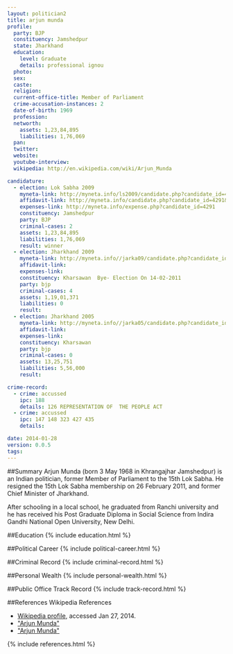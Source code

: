 ```yaml
---
layout: politician2
title: arjun munda
profile: 
  party: BJP
  constituency: Jamshedpur
  state: Jharkhand
  education: 
    level: Graduate
    details: professional ignou
  photo: 
  sex: 
  caste: 
  religion: 
  current-office-title: Member of Parliament
  crime-accusation-instances: 2
  date-of-birth: 1969
  profession: 
  networth: 
    assets: 1,23,84,895
    liabilities: 1,76,069
  pan: 
  twitter: 
  website: 
  youtube-interview: 
  wikipedia: http://en.wikipedia.com/wiki/Arjun_Munda

candidature: 
  - election: Lok Sabha 2009
    myneta-link: http://myneta.info/ls2009/candidate.php?candidate_id=4291
    affidavit-link: http://myneta.info/candidate.php?candidate_id=4291&scan=original
    expenses-link: http://myneta.info/expense.php?candidate_id=4291
    constituency: Jamshedpur 
    party: BJP
    criminal-cases: 2
    assets: 1,23,84,895
    liabilities: 1,76,069
    result: winner 
  - election: Jharkhand 2009
    myneta-link: http://myneta.info//jarka09/candidate.php?candidate_id=1061
    affidavit-link: 
    expenses-link: 
    constituency: Kharsawan  Bye- Election On 14-02-2011 
    party: bjp
    criminal-cases: 4
    assets: 1,19,01,371
    liabilities: 0
    result:  
  - election: Jharkhand 2005
    myneta-link: http://myneta.info//jarka05/candidate.php?candidate_id=131
    affidavit-link: 
    expenses-link: 
    constituency: Kharsawan 
    party: bjp
    criminal-cases: 0
    assets: 13,25,751
    liabilities: 5,56,000
    result:  

crime-record: 
  - crime: accussed
    ipc: 188
    details: 126 REPRESENTATION OF  THE PEOPLE ACT 
  - crime: accussed
    ipc: 147 148 323 427 435
    details:  

date: 2014-01-28
version: 0.0.5
tags: 
---
```

##Summary
Arjun Munda (born 3 May 1968 in Khrangajhar Jamshedpur) is an Indian politician, former Member of Parliament to the 15th Lok Sabha. He resigned the 15th Lok Sabha membership on 26 February 2011, and former Chief Minister of Jharkhand.

After schooling in a local school, he graduated from Ranchi university and he has received his Post Graduate Diploma in Social Science from Indira Gandhi National Open University, New Delhi.


##Education
{% include education.html %}


##Political Career
{% include political-career.html %}


##Criminal Record
{% include criminal-record.html %}


##Personal Wealth
{% include personal-wealth.html %}


##Public Office Track Record
{% include track-record.html %}


##References
Wikipedia References
- [Wikipedia profile]({{page.profile.wikipedia}}), accessed Jan 27, 2014.
- ["Arjun Munda"][wiki1]
- ["Arjun Munda"][wiki2]

[wiki1]: http://arjunmunda.in/political/website/arjunmunda1/index.php/about-ajun-munda.html
[wiki2]: http://164.100.47.132/LssNew/Members/died.aspx


{% include references.html %}